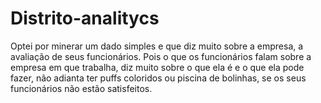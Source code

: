 # Distrito-analitycs

Optei por minerar um dado simples e que diz muito sobre a empresa, a avaliação de seus funcionários. Pois o que os funcionários falam sobre a empresa em que trabalha, diz muito sobre o que ela é e o que ela pode fazer, não adianta ter puffs coloridos ou piscina de bolinhas, se os seus funcionários não estão satisfeitos.

